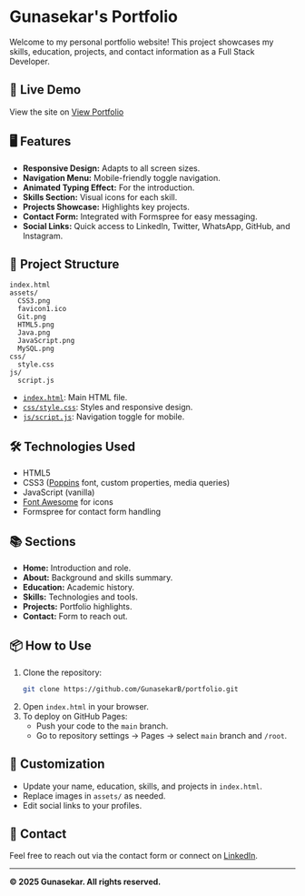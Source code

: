 # Gunasekar's Portfolio

Welcome to my personal portfolio website! This project showcases my skills, education, projects, and contact information as a Full Stack Developer.

## 🚀 Live Demo

View the site on [View Portfolio](https://gunasekarb.github.io/portfolio/)  

## 🖥️ Features

- **Responsive Design:** Adapts to all screen sizes.
- **Navigation Menu:** Mobile-friendly toggle navigation.
- **Animated Typing Effect:** For the introduction.
- **Skills Section:** Visual icons for each skill.
- **Projects Showcase:** Highlights key projects.
- **Contact Form:** Integrated with Formspree for easy messaging.
- **Social Links:** Quick access to LinkedIn, Twitter, WhatsApp, GitHub, and Instagram.

## 📁 Project Structure

```
index.html
assets/
  CSS3.png
  favicon1.ico
  Git.png
  HTML5.png
  Java.png
  JavaScript.png
  MySQL.png
css/
  style.css
js/
  script.js
```

- [`index.html`](index.html): Main HTML file.
- [`css/style.css`](css/style.css): Styles and responsive design.
- [`js/script.js`](js/script.js): Navigation toggle for mobile.

## 🛠️ Technologies Used

- HTML5
- CSS3 ([Poppins](https://fonts.google.com/specimen/Poppins) font, custom properties, media queries)
- JavaScript (vanilla)
- [Font Awesome](https://fontawesome.com/) for icons
- Formspree for contact form handling

## 📚 Sections

- **Home:** Introduction and role.
- **About:** Background and skills summary.
- **Education:** Academic history.
- **Skills:** Technologies and tools.
- **Projects:** Portfolio highlights.
- **Contact:** Form to reach out.

## 📦 How to Use

1. Clone the repository:
   ```sh
   git clone https://github.com/GunasekarB/portfolio.git
   ```
2. Open `index.html` in your browser.
3. To deploy on GitHub Pages:
   - Push your code to the `main` branch.
   - Go to repository settings → Pages → select `main` branch and `/root`.

## 📝 Customization

- Update your name, education, skills, and projects in `index.html`.
- Replace images in `assets/` as needed.
- Edit social links to your profiles.

## 📧 Contact

Feel free to reach out via the contact form or connect on [LinkedIn](https://www.linkedin.com/in/gunasekar-b-a4034a364).

---

**© 2025 Gunasekar. All rights reserved.**
